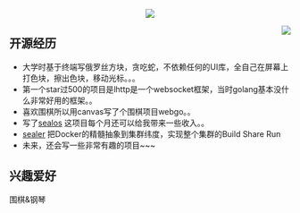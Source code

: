 <p align="center">
    <img align="center" src="https://github-profile-trophy.vercel.app/?username=fanux&title=Star,Follower,Issue" style="max-width:100%;">
</p>

<img align="right" src="https://github-readme-stats.vercel.app/api?username=fanux&show_icons=true&icon_color=805AD5&text_color=718096&bg_color=ffffff&hide_title=true" />

## 开源经历

* 大学时基于终端写俄罗丝方块，贪吃蛇，不依赖任何的UI库，全自己在屏幕上打色块，擦出色块，移动光标。。。
* 第一个star过500的项目是lhttp是一个websocket框架，当时golang基本没什么非常好用的框架。。
* 喜欢围棋所以用canvas写了个围棋项目webgo。。
* 写了[sealos](https://github.com/fanux/sealos) 这项目每个月还可以给我带来一些收入。。
* [sealer](https://github.com/alibaba/sealer) 把Docker的精髓抽象到集群纬度，实现整个集群的Build Share Run
* 未来，还会写一些非常有趣的项目~~~

## 兴趣爱好

围棋&钢琴
